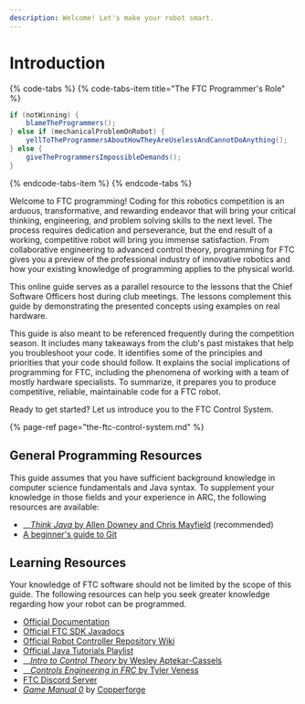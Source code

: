 ```yaml
---
description: Welcome! Let's make your robot smart.
---
```


# Introduction

{% code-tabs %}
{% code-tabs-item title="The FTC Programmer\'s Role" %}
```java
if (notWinning) {
    blameTheProgrammers();
} else if (mechanicalProblemOnRobot) {
    yellToTheProgrammersAboutHowTheyAreUselessAndCannotDoAnything();
} else {
    giveTheProgrammersImpossibleDemands();
}
```
{% endcode-tabs-item %}
{% endcode-tabs %}

Welcome to FTC programming! Coding for this robotics competition is an arduous, transformative, and rewarding endeavor that will bring your critical thinking, engineering, and problem solving skills to the next level. The process requires dedication and perseverance, but the end result of a working, competitive robot will bring you immense satisfaction. From collaborative engineering to advanced control theory, programming for FTC gives you a preview of the professional industry of innovative robotics and how your existing knowledge of programming applies to the physical world.

This online guide serves as a parallel resource to the lessons that the Chief Software Officers host during club meetings. The lessons complement this guide by demonstrating the presented concepts using examples on real hardware.

This guide is also meant to be referenced frequently during the competition season. It includes many takeaways from the club's past mistakes that help you troubleshoot your code. It identifies some of the principles and priorities that your code should follow. It explains the social implications of programming for FTC, including the phenomena of working with a team of mostly hardware specialists. To summarize, it prepares you to produce competitive, reliable, maintainable code for a FTC robot.

Ready to get started? Let us introduce you to the FTC Control System.

{% page-ref page="the-ftc-control-system.md" %}

## General Programming Resources

This guide assumes that you have sufficient background knowledge in computer science fundamentals and Java syntax. To supplement your knowledge in those fields and your experience in ARC, the following resources are available:

* \_\_[_Think Java_ by Allen Downey and Chris Mayfield](https://books.trinket.io/thinkjava/index.html) \(recommended\)
* [A beginner's guide to Git](https://medium.com/free-code-camp/a-beginners-guide-to-git-how-to-create-your-first-github-project-c3ff53f56861)

## Learning Resources

Your knowledge of FTC software should not be limited by the scope of this guide. The following resources can help you seek greater knowledge regarding how your robot can be programmed.

* [Official Documentation](https://www.firstinspires.org/resource-library/ftc/technology-information-and-resources)
* [Official FTC SDK Javadocs](http://ftctechnh.github.io/ftc_app/doc/javadoc/index.html)
* [Official Robot Controller Repository Wiki](https://github.com/FIRST-Tech-Challenge/SkyStone/wiki)
* [Official Java Tutorials Playlist](https://www.youtube.com/playlist?list=PLEuGrYl8iBm7wW9gyxpLDhBJAOWDZid1P)
* \_\_[_Intro to Control Theory_ by Wesley Aptekar-Cassels](https://blog.wesleyac.com/posts/intro-to-control-part-zero-whats-this)
* \_\_[_Controls Engineering in FRC_ by Tyler Veness](https://file.tavsys.net/control/state-space-guide.pdf)
* [FTC Discord Server](https://discord.gg/first-tech-challenge)
* [_Game Manual 0_](http://gm0.copr.cc/) by [Copperforge](http://copperforge.cc)

